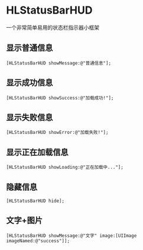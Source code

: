 # HLStatusBarHUD
一个非常简单易用的状态栏指示器小框架
## 显示普通信息
`[HLStatusBarHUD showMessage:@"普通信息"];`

## 显示成功信息
`[HLStatusBarHUD showSuccess:@"加载成功!"];`
## 显示失败信息
`[HLStatusBarHUD showError:@"加载失败!"];`
## 显示正在加载信息
`[HLStatusBarHUD showLoading:@"正在加载中..."];`
## 隐藏信息
`[HLStatusBarHUD hide];`
## 文字+图片
`[HLStatusBarHUD showMessage:@"文字" image:[UIImage imageNamed:@"success"]];`
